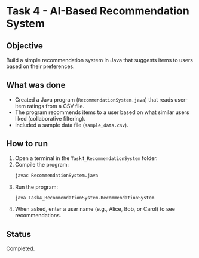 # Task 4 - AI-Based Recommendation System

## Objective
Build a simple recommendation system in Java that suggests items to users based on their preferences.

## What was done
- Created a Java program (`RecommendationSystem.java`) that reads user-item ratings from a CSV file.
- The program recommends items to a user based on what similar users liked (collaborative filtering).
- Included a sample data file (`sample_data.csv`).

## How to run
1. Open a terminal in the `Task4_RecommendationSystem` folder.
2. Compile the program:
   ```sh
   javac RecommendationSystem.java
   ```
3. Run the program:
   ```sh
   java Task4_RecommendationSystem.RecommendationSystem
   ```
4. When asked, enter a user name (e.g., Alice, Bob, or Carol) to see recommendations.

## Status
Completed.
